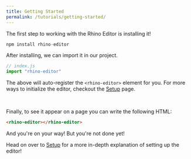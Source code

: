 ```yaml
---
title: Getting Started
permalink: /tutorials/getting-started/
---
```


The first step to working with the Rhino Editor is installing it!

```js
npm install rhino-editor
```

After installing, we can import it in our project.

```js
// index.js
import "rhino-editor"
```

The above will auto-register the `<rhino-editor>` element for you.
For more ways to initialize the editor, checkout the [Setup](/tutorials/setup) page.

<br>

Finally, to see it appear on a page you can write the following HTML:

```html
<rhino-editor></rhino-editor>
```

And you're on your way! But you're not done yet!

Head on over to [Setup](/tutorials/setup) for a more in-depth explanation of setting up the editor!
